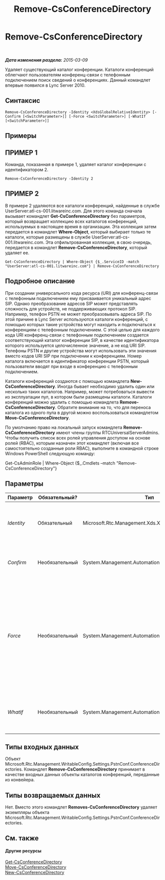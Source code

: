 ﻿---
title: Remove-CsConferenceDirectory
TOCTitle: Remove-CsConferenceDirectory
ms:assetid: c2c62a14-f3f3-472f-bf91-1fcea9e45425
ms:mtpsurl: https://technet.microsoft.com/ru-ru/library/Gg412961(v=OCS.15)
ms:contentKeyID: 49311078
ms.date: 05/19/2016
mtps_version: v=OCS.15
ms.translationtype: HT
---

# Remove-CsConferenceDirectory

 

_**Дата изменения раздела:** 2015-03-09_

Удаляет существующий каталог конференции. Каталоги конференций облегчают пользователям конференц-связи с телефонным подключением поиск сведений о конференциях. Данный командлет впервые появился в Lync Server 2010.

## Синтаксис

    Remove-CsConferenceDirectory -Identity <XdsGlobalRelativeIdentity> [-Confirm [<SwitchParameter>]] [-Force <SwitchParameter>] [-WhatIf [<SwitchParameter>]]

## Примеры

## ПРИМЕР 1

Команда, показанная в примере 1, удаляет каталог конференции с идентификатором 2.

    Remove-CsConferenceDirectory -Identity 2

## ПРИМЕР 2

В примере 2 удаляются все каталоги конференций, найденные в службе UserServer:atl-cs-001.litwareinc.com. Для этого команда сначала вызывает командлет **Get-CsConferenceDirectory** без параметров, который возвращает коллекцию всех каталогов конференций, используемых в настоящее время в организации. Эта коллекция затем передается в командлет **Where-Object**, который выбирает только те каталоги, которые размещены в службе UserServer:atl-cs-001.litwareinc.com. Эта отфильтрованная коллекция, в свою очередь, передается в командлет **Remove-CsConferenceDirectory**, который удаляет ее.

    Get-CsConferenceDirectory | Where-Object {$_.ServiceID -match "UserServer:atl-cs-001.litwareinc.com"} | Remove-CsConferenceDirectory

## Подробное описание

При создании универсального кода ресурса (URI) для конференц-связи с телефонным подключением ему присваивается уникальный адрес SIP. Однако преобразование адресов SIP может представлять сложность для устройств, не поддерживающих протокол SIP. Например, телефон PSTN не может преобразовывать адреса SIP. По этой причине в Lync Server используются каталоги конференций, с помощью которых такие устройства могут находить и подключаться к конференциям с телефонным подключением. С этой целью для каждого кода URI конференц-связи с телефонным подключением создается соответствующий каталог конференции SIP, в качестве идентификатора которого используется целочисленное значение, а не код URI SIP. Телефоны PSTN и другие устройства могут использовать эти значения вместо кодов URI SIP при подключении к конференциям. Номер каталога включается в идентификатор конференции PSTN, который пользователи вводят при входе в конференцию с телефонным подключением.

Каталоги конференций создаются с помощью командлета **New-CsConferenceDirectory**. Иногда бывает необходимо удалить один или несколько таких каталогов. Например, может потребоваться вывести из эксплуатации пул, в котором были размещены каталоги. Каталоги конференций можно удалить с помощью командлета **Remove-CsConferenceDirectory**. Обратите внимание на то, что для переноса каталога из одного пула в другой можно воспользоваться командлетом **Move-CsConferenceDirectory**.

По умолчанию право на локальный запуск командлета **Remove-CsConferenceDirectory** имеют члены группы RTCUniversalServerAdmins. Чтобы получить список всех ролей управления доступом на основе ролей (RBAC), которым назначен этот командлет (включая все самостоятельно созданные роли RBAC), выполните в командной строке Windows PowerShell следующую команду:

Get-CsAdminRole | Where-Object {$\_.Cmdlets –match "Remove-CsConferenceDirectory"}

## Параметры


<table>
<colgroup>
<col style="width: 25%" />
<col style="width: 25%" />
<col style="width: 25%" />
<col style="width: 25%" />
</colgroup>
<thead>
<tr class="header">
<th>Параметр</th>
<th>Обязательный?</th>
<th>Тип</th>
<th>Описание</th>
</tr>
</thead>
<tbody>
<tr class="odd">
<td><p><em>Identity</em></p></td>
<td><p>Обязательный</p></td>
<td><p>Microsoft.Rtc.Management.Xds.XdsGlobalRelativeIdentity</p></td>
<td><p>Числовой идентификатор каталога конференции, который необходимо удалить.</p></td>
</tr>
<tr class="even">
<td><p><em>Confirm</em></p></td>
<td><p>Необязательный</p></td>
<td><p>System.Management.Automation.SwitchParameter</p></td>
<td><p>Запрашивает подтверждение перед выполнением команды.</p></td>
</tr>
<tr class="odd">
<td><p><em>Force</em></p></td>
<td><p>Необязательный</p></td>
<td><p>System.Management.Automation.SwitchParameter</p></td>
<td><p>Если этот параметр задан, каталог конференции удаляется даже в том случае, если пул, в котором он размещен, в настоящее время недоступен. По умолчанию командлет <strong>Remove-CsConferenceDirectory</strong> не удаляет каталоги, если не удается связаться с соответствующим пулом.</p></td>
</tr>
<tr class="even">
<td><p><em>WhatIf</em></p></td>
<td><p>Необязательный</p></td>
<td><p>System.Management.Automation.SwitchParameter</p></td>
<td><p>Описывает, что произойдет при выполнении команды без реального выполнения команды.</p></td>
</tr>
</tbody>
</table>


## Типы входных данных

Объект Microsoft.Rtc.Management.WritableConfig.Settings.PstnConf.ConferenceDirectories. Командлет **Remove-CsConferenceDirectory** принимает в качестве входных данных объекты каталогов конференций, переданные из конвейера.

## Типы возвращаемых данных

Нет. Вместо этого командлет **Removes-CsConferenceDirectory** удаляет экземпляры объекта Microsoft.Rtc.Management.WritableConfig.Settings.PstnConf.ConferenceDirectories.

## См. также

#### Другие ресурсы

[Get-CsConferenceDirectory](get-csconferencedirectory.md)  
[Move-CsConferenceDirectory](move-csconferencedirectory.md)  
[New-CsConferenceDirectory](new-csconferencedirectory.md)

